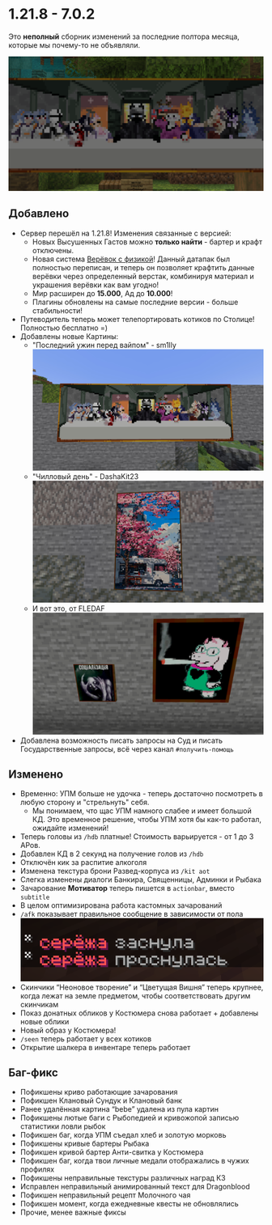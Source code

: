 # 1.21.8 - 7.0.2

Это **неполный** сборник изменений за последние полтора месяца, которые мы почему-то не объявляли.

![Последний ужин перед Вайпом - sm1lly](/assets/updates/7season/7_0_3/preview.png)

## Добавлено

- Сервер перешёл на 1.21.8! Изменения связанные с версией:
  - Новых Высушенных Гастов можно **только найти** - бартер и крафт отключены.
  - Новая система [Верёвок с физикой](/gameplay/unique/catenary.md)! Данный датапак был полностью переписан, и теперь он позволяет крафтить данные верёвки через определенный верстак, комбинируя материал и украшения верёвки как вам угодно!
  - Мир расширен до **15.000**, Ад до **10.000**!
  - Плагины обновлены на самые последние версии - больше стабильности!
- Путеводитель теперь может телепортировать котиков по Столице! Полностью бесплатно =)
- Добавлены новые Картины:
  - "Последний ужин перед вайпом" - sm1lly  ![Последний ужин перед Вайпом - sm1lly](/assets/updates/7season/7_0_3/last_supper_before_wipe.png)
  - "Чилловый день" - DashaKit23  ![Чилловый день - DashaKit23](/assets/updates/7season/7_0_3/chill_day.png)
  - И вот это, от FLEDAF  ![Картины от FLEDAF](/assets/updates/7season/7_0_3/wtf.png)
- Добавлена возможность писать запросы на Суд и писать Государственные запросы, всё через канал `#получить-помощь`

## Изменено

- Временно: УПМ больше не удочка - теперь достаточно посмотреть в любую сторону и "стрельнуть" себя.
  - Мы понимаем, что щас УПМ намного слабее и имеет большой КД. Это временное решение, чтобы УПМ хотя бы как-то работал, ожидайте изменений!
- Теперь головы из `/hdb` платные! Стоимость варьируется - от 1 до 3 АРов.
- Добавлен КД в 2 секунд на получение голов из `/hdb`
- Отключён кик за распитие алкоголя
- Изменена текстура брони Развед-корпуса из `/kit aot`
- Слегка изменены диалоги Банкира, Священницы, Админки и Рыбака
- Зачарование **Мотиватор** теперь пишется в `actionbar`, вместо `subtitle`
- В целом оптимизирована работа кастомных зачарований
- `/afk` показывает правильное сообщение в зависимости от пола  ![AFK Gender](/assets/updates/7season/7_0_3/afk_gender.png)
- Скинчики “Неоновое творение” и “Цветущая Вишня” теперь крупнее, когда лежат на земле предметом, чтобы соответствовать другим скинчикам
- Показ донатных обликов у Костюмера снова работает + добавлены новые облики
- Новый образ у Костюмера!
- `/seen` теперь работает у всех котиков
- Открытие шалкера в инвентаре теперь работает

## Баг-фикс

- Пофикшены криво работающие зачарования
- Пофикшен Клановый Сундук и Клановый банк
- Ранее удалённая картина “bebe” удалена из пула картин
- Пофикшены лютые баги с Рыбопедией и кривожопой записью статистики ловли рыбок
- Пофикшен баг, когда УПМ съедал хлеб и золотую морковь
- Пофикшены кривые бартеры Рыбака
- Пофикшен кривой бартер Анти-свитка у Костюмера
- Пофикшен баг, когда твои личные медали отображались в чужих профилях
- Пофикшены неправильные текстуры различных наград КЗ
- Исправлен неправильный анимированный текст для Dragonblood
- Пофикшен неправильный рецепт Молочного чая
- Пофикшен момент, когда ежедневные квесты не обновлялись
- Прочие, менее важные фиксы